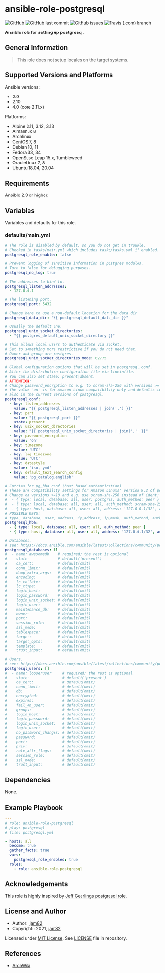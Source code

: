 # ansible-role-postgresql

![GitHub](https://img.shields.io/github/license/jam82/ansible-role-postgresql) ![GitHub last commit](https://img.shields.io/github/last-commit/jam82/ansible-role-postgresql) ![GitHub issues](https://img.shields.io/github/issues-raw/jam82/ansible-role-postgresql) ![Travis (.com) branch](https://img.shields.io/travis/com/jam82/ansible-role-postgresql/main?label=ansible-lint%20latest)

**Ansible role for setting up postgresql.**

## General Information

> This role does not setup locales on the target systems.

## Supported Versions and Platforms

Ansible versions:

- 2.9
- 2.10
- 4.0 (core 2.11.x)

Platforms:

- Alpine 3.11, 3.12, 3.13
- Almalinux 8
- Archlinux
- CentOS 7, 8
- Debian 10, 11
- Fedora 33, 34
- OpenSuse Leap 15.x, Tumbleweed
- OracleLinux 7, 8
- Ubuntu 18.04, 20.04

## Requirements

Ansible 2.9 or higher.

## Variables

Variables and defaults for this role.

### defaults/main.yml

```yaml
# The role is disabled by default, so you do not get in trouble.
# Checked in tasks/main.yml which includes tasks/tasks.yml if enabled.
postgresql_role_enabled: false

# Prevent logging of sensitive information in postgres modules.
# Turn to false for debugging purposes.
postgresql_no_log: true

# The addresses to bind to.
postgresql_listen_addresses:
  - 127.0.0.1

# The listening port.
postgresql_port: 5432

# Change here to use a non-default location for the data dir.
postgresql_data_dir: "{{ postgresql_default_data_dir }}"

# Usually the default one.
postgresql_unix_socket_directories:
  - "{{ postgres_default_unix_socket_directory }}"

# This allows local users to authenticate via socket.
# Set to something more restrictive if you do not need that.
# Owner and group are postgres.
postgresql_unix_socket_directories_mode: 02775

# Global configuration options that will be set in postgresql.conf.
# Alter the distribution configuration file via lineinfile.
# You can also set state: present|absent.
# ATTENTION:
# Change password_encryption to e.g. to scram-sha-256 with versions >= 10.
# The value 'on' is for Amazon Linux compatibility only and defaults to md5
# also in the current versions of postgresql.
postgresql_conf:
  - key: listen_addresses
    value: "{{ postgresql_listen_addresses | join(',') }}"
  - key: port
    value: "{{ postgresql_port }}"
    state: present
  - key: unix_socket_directories
    value: "{{ postgresql_unix_socket_directories | join(',') }}"
  - key: password_encryption
    value: 'on'
  - key: timezone
    value: 'UTC'
  - key: log_timezone
    value: 'UTC'
  - key: datestyle
    value: 'iso, ymd'
  - key: default_text_search_config
    value: 'pg_catalog.english'

# Entries for pg_hba.conf (host based authentication).
# These are compatibility settings for Amazon Linuxs' version 9.2 of postgres.
# Change on versions >=10 and e.g. use scram-sha-256 instead of ident:
#  - { type: local, database: all, user: postgres, auth_method: peer }
#  - { type: local, database: all, user: all, auth_method: scram-sha-256 }
#  - { type: host, database: all, user: all, address: '127.0.0.1/32', auth_method: scram-sha256 }
# POSSIBLE KEYS:
# type, database, user, address, ip_address, ip_mask, auth_method, auth_options
postgresql_hba:
  - { type: local, database: all, user: all, auth_method: peer }
  - { type: host, database: all, user: all, address: '127.0.0.1/32', auth_method: ident }

# Databases.
# see: https://docs.ansible.com/ansible/latest/collections/community/postgresql/postgresql_db_module.html
postgresql_databases: []
#  - name: awesomedb    # required; the rest is optional
#    state:             # default('present')
#    ca_cert:           # default(omit)
#    conn_limit:        # default(omit)
#    dump_extra_args:   # default(omit)
#    encoding:          # default(omit)
#    lc_collate:        # default(omit)
#    lc_ctype:          # default(omit)
#    login_host:        # default(omit)
#    login_password:    # default(omit)
#    login_unix_socket: # default(omit)
#    login_user:        # default(omit)
#    maintenance_db:    # default(omit)
#    owner:             # default(omit)
#    port:              # default(omit)
#    session_role:      # default(omit)
#    ssl_mode:          # default(omit)
#    tablespace:        # default(omit)
#    target:            # default(omit)
#    target_opts:       # default(omit)
#    template:          # default(omit)
#    trust_input:       # default(omit)

# Users.
# see: https://docs.ansible.com/ansible/latest/collections/community/postgresql/postgresql_user_module.html
postgresql_users: []
#  - name: looseruser     # required; the rest is optional
#    state:               # default('present')
#    ca_cert:             # default(omit)
#    conn_limit:          # default(omit)
#    db:                  # default(omit)
#    encrypted:           # default(omit)
#    expires:             # default(omit)
#    fail_on_user:        # default(omit)
#    groups:              # default(omit)
#    login_host:          # default(omit)
#    login_password:      # default(omit)
#    login_unix_socket:   # default(omit)
#    login_user:          # default(omit)
#    no_password_changes: # default(omit)
#    password:            # default(omit)
#    port:                # default(omit)
#    priv:                # default(omit)
#    role_attr_flags:     # default(omit)
#    session_role:        # default(omit)
#    ssl_mode:            # default(omit)
#    trust_input:         # default(omit)
```

## Dependencies

None.

## Example Playbook

```yaml
---
# role: ansible-role-postgresql
# play: postgresql
# file: postgresql.yml

- hosts: all
  become: true
  gather_facts: true
  vars:
    postgresql_role_enabled: true
  roles:
    - role: ansible-role-postgresql
```

## Acknowledgements

This role is highly inspired by [Jeff Geerlings postgresql role](https://github.com/geerlingguy/ansible-role-postgresql).

## License and Author

- Author:: [jam82](https://github.com/jam82/)
- Copyright:: 2021, [jam82](https://github.com/jam82/)

Licensed under [MIT License](https://opensource.org/licenses/MIT).
See [LICENSE](https://github.com/jam82/ansible-role-postgresql/blob/master/LICENSE) file in repository.

## References

- [ArchWiki](https://wiki.archlinux.org/)

